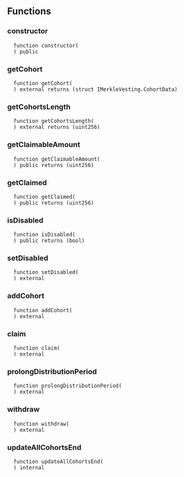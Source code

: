 


## Functions
### constructor
```solidity
  function constructor(
  ) public
```




### getCohort
```solidity
  function getCohort(
  ) external returns (struct IMerkleVesting.CohortData)
```




### getCohortsLength
```solidity
  function getCohortsLength(
  ) external returns (uint256)
```




### getClaimableAmount
```solidity
  function getClaimableAmount(
  ) public returns (uint256)
```




### getClaimed
```solidity
  function getClaimed(
  ) public returns (uint256)
```




### isDisabled
```solidity
  function isDisabled(
  ) public returns (bool)
```




### setDisabled
```solidity
  function setDisabled(
  ) external
```




### addCohort
```solidity
  function addCohort(
  ) external
```




### claim
```solidity
  function claim(
  ) external
```




### prolongDistributionPeriod
```solidity
  function prolongDistributionPeriod(
  ) external
```




### withdraw
```solidity
  function withdraw(
  ) external
```




### updateAllCohortsEnd
```solidity
  function updateAllCohortsEnd(
  ) internal
```





